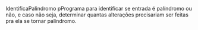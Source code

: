 IdentificaPalindromo
pPrograma para identificar se entrada é palíndromo ou não, e caso não seja, determinar quantas alterações precisariam ser feitas pra ela se tornar  palíndromo.
